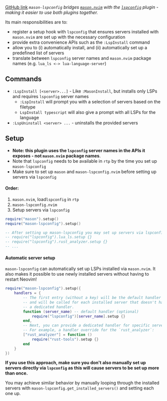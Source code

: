 [GitHub link](https://github.com/williamboman/mason-lspconfig.nvim)
_`mason-lspconfig` bridges [`mason.nvim`](https://github.com/williamboman/mason.nvim) with the [`lspconfig`](https://github.com/neovim/nvim-lspconfig) plugin - making it easier to use both plugins together._

Its main responsibilities are to:
- register a setup hook with `lspconfig` that ensures servers installed with `mason.nvim` are set up with the necessary configuration
- provide extra convenience APIs such as the `:LspInstall` command
- allow you to (i) automatically install, and (ii) automatically set up a predefined list of servers
- translate between `lspconfig` server names and `mason.nvim` package names (e.g. `lua_ls <-> lua-language-server`)

## Commands
- `:LspInstall [<server>...]` - Like `:MasonInstall`, but installs only LSPs and requires `lspconfig` server names
	- `:LspInstall` will prompt you with a selection of servers based on the filetype
	- `LspInstall typescript` will also give a prompt with all LSPs for the language
- `:LspUninstall <server> ...` - uninstalls the provided servers

## Setup
- **Note: this plugin uses the `lspconfig` server names in the APIs it exposes - not `mason.nvim` package names**.
- Note that `lspconfig` needs to be available in `rtp` by the time you set up `mason-lspconfig`
- Make sure to set up `mason` and `mason-lspconfig.nvim` before setting up servers via `lspconfig`

#### Order:
1. `mason.nvim`, load`lspconfig` in `rtp`
2. `mason-lspconfig.nvim`
3. Setup servers via `lspconfig`

```lua
require("mason").setup()
require("mason-lspconfig").setup()

-- After setting up mason-lspconfig you may set up servers via lspconfig
-- require("lspconfig").lua_ls.setup {}
-- require("lspconfig").rust_analyzer.setup {}
-- ...
```

#### Automatic server setup
`mason-lspconfig` can automatically set up LSPs installed via `mason.nvim`. It also makes it possible to use newly installed servers without having to restart Neovim!
```lua
require("mason-lspconfig").setup({
	handlers = {
		-- The first entry (without a key) will be the default handler
		-- and will be called for each installed server that doesn't have
		-- a dedicated handler.
		function (server_name) -- default handler (optional)
			require("lspconfig")[server_name].setup {}
		end,
		-- Next, you can provide a dedicated handler for specific servers.
		-- For example, a handler override for the `rust_analyzer`:
		["rust_analyzer"] = function ()
			require("rust-tools").setup {}
		end
	}
})
```
**If you use this approach, make sure you don't also manually set up servers directly via `lspconfig` as this will cause servers to be set up more than once.**

You may achieve similar behavior by manually looping through the installed servers with `mason-lspconfig.get_installed_servers()` and setting each one up.
